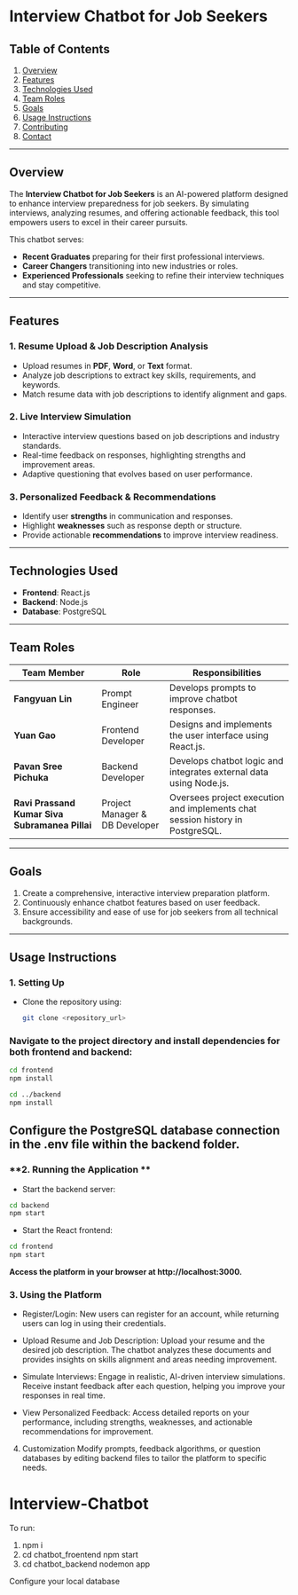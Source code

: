 # **Interview Chatbot for Job Seekers**

## **Table of Contents**
1. [Overview](#overview)  
2. [Features](#features)  
3. [Technologies Used](#technologies-used)  
4. [Team Roles](#team-roles)  
5. [Goals](#goals)  
6. [Usage Instructions](#usage-instructions)  
7. [Contributing](#contributing)  
8. [Contact](#contact)  

---

## **Overview**  
The **Interview Chatbot for Job Seekers** is an AI-powered platform designed to enhance interview preparedness for job seekers. By simulating interviews, analyzing resumes, and offering actionable feedback, this tool empowers users to excel in their career pursuits.  

This chatbot serves:  
- **Recent Graduates** preparing for their first professional interviews.  
- **Career Changers** transitioning into new industries or roles.  
- **Experienced Professionals** seeking to refine their interview techniques and stay competitive.  

---

## **Features**  

### **1. Resume Upload & Job Description Analysis**  
- Upload resumes in **PDF**, **Word**, or **Text** format.  
- Analyze job descriptions to extract key skills, requirements, and keywords.  
- Match resume data with job descriptions to identify alignment and gaps.  

### **2. Live Interview Simulation**  
- Interactive interview questions based on job descriptions and industry standards.  
- Real-time feedback on responses, highlighting strengths and improvement areas.  
- Adaptive questioning that evolves based on user performance.  

### **3. Personalized Feedback & Recommendations**  
- Identify user **strengths** in communication and responses.  
- Highlight **weaknesses** such as response depth or structure.  
- Provide actionable **recommendations** to improve interview readiness.  

---

## **Technologies Used**  
- **Frontend**: React.js  
- **Backend**: Node.js  
- **Database**: PostgreSQL  

---

## **Team Roles**  

| **Team Member**       | **Role**                     | **Responsibilities**                                                |  
|------------------------|------------------------------|----------------------------------------------------------------------|  
| **Fangyuan Lin**       | Prompt Engineer             | Develops prompts to improve chatbot responses.                      |  
| **Yuan Gao**           | Frontend Developer          | Designs and implements the user interface using React.js.           |  
| **Pavan Sree Pichuka** | Backend Developer           | Develops chatbot logic and integrates external data using Node.js.  |  
| **Ravi Prassand Kumar Siva Subramanea Pillai** | Project Manager & DB Developer | Oversees project execution and implements chat session history in PostgreSQL. |  

---

## **Goals**  
1. Create a comprehensive, interactive interview preparation platform.  
2. Continuously enhance chatbot features based on user feedback.  
3. Ensure accessibility and ease of use for job seekers from all technical backgrounds.  

---

## **Usage Instructions**  

### **1. Setting Up**  
- Clone the repository using:  
  ```bash
  git clone <repository_url>

### **Navigate to the project directory and install dependencies for both frontend and backend:**
   ```bash
   cd frontend
   npm install
   ```

   ```bash
   cd ../backend
   npm install
   ```

## **Configure the PostgreSQL database connection in the .env file within the backend folder.**
### **2. Running the Application **
- Start the backend server:
```bash
cd backend
npm start
```

- Start the React frontend:
```bash
cd frontend
npm start
```
**Access the platform in your browser at http://localhost:3000.**
### **3. Using the Platform**
- Register/Login:
New users can register for an account, while returning users can log in using their credentials.

- Upload Resume and Job Description:
Upload your resume and the desired job description. The chatbot analyzes these documents and provides insights on skills alignment and areas needing improvement.

- Simulate Interviews:
Engage in realistic, AI-driven interview simulations.
Receive instant feedback after each question, helping you improve your responses in real time.

- View Personalized Feedback:
Access detailed reports on your performance, including strengths, weaknesses, and actionable recommendations for improvement.

4. Customization
Modify prompts, feedback algorithms, or question databases by editing backend files to tailor the platform to specific needs.

# Interview-Chatbot
To run:
1. npm i
2. cd chatbot_froentend
   npm start
3. cd chatbot_backend
   nodemon app

Configure your local database